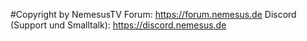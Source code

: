 #Copyright by NemesusTV
Forum: https://forum.nemesus.de
Discord (Support und Smalltalk): https://discord.nemesus.de
